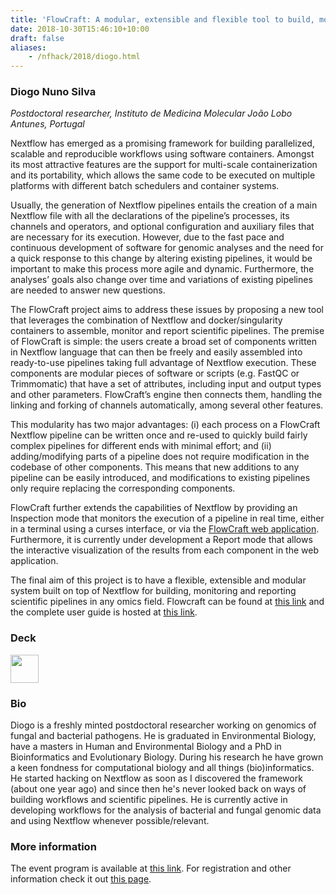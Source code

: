 ```yaml
---
title: 'FlowCraft: A modular, extensible and flexible tool to build, monitor and report Nextflow pipelines'
date: 2018-10-30T15:46:10+10:00
draft: false
aliases:
    - /nfhack/2018/diogo.html
---
```


### Diogo Nuno Silva

*Postdoctoral researcher, Instituto de Medicina Molecular João Lobo Antunes, Portugal* 

Nextflow has emerged as a promising framework for building parallelized, scalable and reproducible workflows using software containers. Amongst its most attractive features are the support for multi-scale containerization and its portability, which allows the same code to be executed on multiple platforms with different batch schedulers and container systems. 

Usually, the generation of Nextflow pipelines entails the creation of a main Nextflow file with all the declarations of the pipeline’s processes, its channels and operators, and optional configuration and auxiliary files that are necessary for its execution. However, due to the fast pace and continuous development of software for genomic analyses and the need for a quick response to this change by altering existing pipelines, it would be important to make this process more agile and dynamic. Furthermore, the analyses’ goals also change over time and variations of existing pipelines are needed to answer new questions. 

The FlowCraft project aims to address these issues by proposing a new tool that leverages the combination of Nextflow and docker/singularity containers to assemble, monitor and report scientific pipelines. The premise of FlowCraft is simple: the users create a broad set of components written in Nextflow language that can then be freely and easily assembled into ready-to-use pipelines taking full advantage of Nextflow execution. These components are modular pieces of software or scripts (e.g. FastQC or Trimmomatic) that have a set of attributes, including input and output types and other parameters. FlowCraft’s engine then connects them, handling the linking and forking of channels automatically, among several other features. 

This modularity has two major advantages: (i) each process on a FlowCraft Nextflow pipeline can be written once and re-used to quickly build fairly complex pipelines for different ends with minimal effort; and (ii) adding/modifying parts of a pipeline does not require modification in the codebase of other components. This means that new additions to any pipeline can be easily introduced, and modifications to existing pipelines only require replacing the corresponding components. 

FlowCraft further extends the capabilities of Nextflow by providing an Inspection mode that monitors the execution of a pipeline in real time, either in a terminal using a curses interface, or via the [FlowCraft web application](https://www.youtube.com/watch?v=liG1hlEcs5M). Furthermore, it is currently under development a Report mode that allows the interactive visualization of the results from each component in the web application. 

The final aim of this project is to have a flexible, extensible and modular system built on top of Nextflow for building, monitoring and reporting scientific pipelines in any omics field. Flowcraft can be found at [this link](https://github.com/assemblerflow/flowcraft/) and the complete user guide is hosted at [this link](http://flowcraft.readthedocs.io/en/latest/).

### Deck

<a href='https://slides.com/diogosilva-1/nextflow-workshop-2018#/'><img src='/img/deck.png' width='45pt' /></a>


### Bio 

Diogo is a freshly minted postdoctoral researcher working on genomics of fungal and bacterial pathogens. He is graduated in Environmental Biology, have a masters in Human and Environmental Biology and a PhD in Bioinformatics and Evolutionary Biology. During his research he have grown a keen fondness for computational biology and all things (bio)informatics. He started hacking on Nextflow as soon as I discovered the framework (about one year ago) and since then he's never looked back on ways of building workflows and scientific pipelines. He is currently active in developing workflows for the analysis of bacterial and fungal genomic data and using Nextflow whenever possible/relevant.


### More information 

The event program is available at [this link](https://github.com/nextflow-io/nf-hack18/blob/master/schedule.md). For registration and other information check it out [this page](http://www.crg.eu/en/event/coursescrg-nextflow-reproducible-silico-genomics-0).